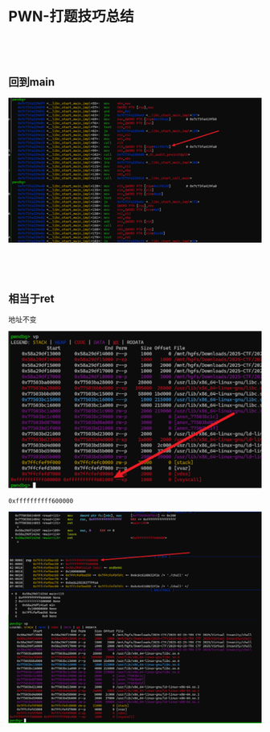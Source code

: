 # PWN-打题技巧总结

‍

‍

## 回到main

![image](assets/image-20250226100201-f9l5rcc.png)

‍

‍

## 相当于ret

地址不变

![image](assets/image-20250303150936-lag7zej.png)

```bash
0xffffffffff600000
```

![image](assets/image-20250226100847-bnak4g1.png)

‍
